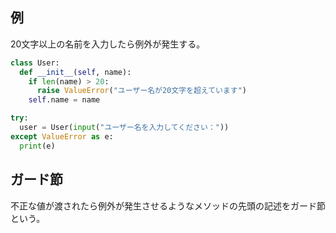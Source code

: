 ## 例

20文字以上の名前を入力したら例外が発生する。

```python
class User:
  def __init__(self, name):
    if len(name) > 20:
      raise ValueError("ユーザー名が20文字を超えています")
    self.name = name

try:
  user = User(input("ユーザー名を入力してください："))
except ValueError as e:
  print(e)
```

## ガード節

不正な値が渡されたら例外が発生させるようなメソッドの先頭の記述をガード節という。
